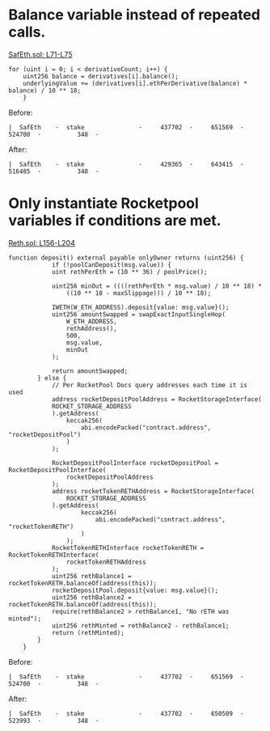 # Balance variable instead of repeated calls.
[SafEth.sol: L71-L75](https://github.com/code-423n4/2023-03-asymmetry/blob/44b5cd94ebedc187a08884a7f685e950e987261c/contracts/SafEth/SafEth.sol#L71-L75)

```
for (uint i = 0; i < derivativeCount; i++) { 
    uint256 balance = derivatives[i].balance();
    underlyingValue += (derivatives[i].ethPerDerivative(balance) * balance) / 10 ** 18;
    }
```

Before:
```
|  SafEth    ·  stake               ·     437702  ·     651569  ·        524700  ·          348  ·      
```
After:
```
|  SafEth    ·  stake               ·     429365  ·     643415  ·        516485  ·          348  ·          
``` 

# Only instantiate Rocketpool variables if conditions are met.
[Reth.sol: L156-L204](https://github.com/code-423n4/2023-03-asymmetry/blob/44b5cd94ebedc187a08884a7f685e950e987261c/contracts/SafEth/derivatives/Reth.sol#L156-L204)

```
function deposit() external payable onlyOwner returns (uint256) {
            if (!poolCanDeposit(msg.value)) {
            uint rethPerEth = (10 ** 36) / poolPrice();

            uint256 minOut = ((((rethPerEth * msg.value) / 10 ** 18) *
                ((10 ** 18 - maxSlippage))) / 10 ** 18);

            IWETH(W_ETH_ADDRESS).deposit{value: msg.value}();
            uint256 amountSwapped = swapExactInputSingleHop(
                W_ETH_ADDRESS,
                rethAddress(),
                500,
                msg.value,
                minOut
            );

            return amountSwapped;
        } else {
            // Per RocketPool Docs query addresses each time it is used
            address rocketDepositPoolAddress = RocketStorageInterface(
            ROCKET_STORAGE_ADDRESS
            ).getAddress(
                keccak256(
                    abi.encodePacked("contract.address", "rocketDepositPool")
                )
            );

            RocketDepositPoolInterface rocketDepositPool = RocketDepositPoolInterface(
                rocketDepositPoolAddress
            );
            address rocketTokenRETHAddress = RocketStorageInterface(
                ROCKET_STORAGE_ADDRESS
            ).getAddress(
                    keccak256(
                        abi.encodePacked("contract.address", "rocketTokenRETH")
                    )
                );
            RocketTokenRETHInterface rocketTokenRETH = RocketTokenRETHInterface(
                rocketTokenRETHAddress
            );
            uint256 rethBalance1 = rocketTokenRETH.balanceOf(address(this));
            rocketDepositPool.deposit{value: msg.value}();
            uint256 rethBalance2 = rocketTokenRETH.balanceOf(address(this));
            require(rethBalance2 > rethBalance1, "No rETH was minted");
            uint256 rethMinted = rethBalance2 - rethBalance1;
            return (rethMinted);
        }
    }
```

Before:
```
|  SafEth    ·  stake               ·     437702  ·     651569  ·        524700  ·          348  ·      
```

After:
```
|  SafEth    ·  stake               ·     437702  ·     650509  ·        523993  ·          348  ·
```

